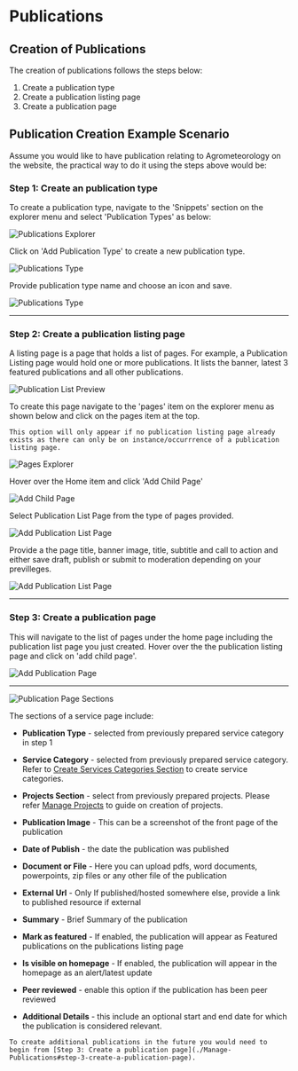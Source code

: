 # Publications

## Creation of Publications

The creation of publications follows the steps below:

1. Create a publication type
2. Create a publication listing page
3. Create a publication page

## Publication Creation Example Scenario

Assume you would like to have publication relating to Agrometeorology on the website, the practical way to do it using the steps above would be:

### Step 1: Create an publication type

To create a publication type, navigate to the 'Snippets' section on the explorer menu and select 'Publication Types' as below:

![Publications Explorer](../../_static/images/publications/publications_explorer.png "Publications Explorer")

Click on 'Add Publication Type' to create a new publication type.

![Publications Type](../../_static/images/publications/add_publication_type.png "Publications Type")

Provide publication type name and choose an icon and save.

![Publications Type](../../_static/images/publications/publication_type.png "Publications Type")

---

### Step 2: Create a publication listing page

A listing page is a page that holds a list of pages. For example, a Publication Listing page would hold one or more publications. It lists the banner, latest 3 featured publications and all other publications.

![Publication List Preview](../../_static/images/publications/publication_list_preview.png "Publication List Preview")

To create this page navigate to the 'pages' item on the explorer menu as shown below and click on the pages item at the top.

```{note}
This option will only appear if no publication listing page already exists as there can only be on instance/occurrrence of a publication listing page.
```

![Pages Explorer](../../_static/images/pages/pages_explorer.png "Pages Explorer")

Hover over the Home item and click 'Add Child Page'

![Add Child Page](../../_static/images/pages/add_child_page.png "Add Child Page")

Select Publication List Page from the type of pages provided.

![Add Publication List Page](../../_static/images/publications/add_publication_list.png "Add Publication List Page")

Provide a the page title, banner image, title, subtitle and call to action and either save draft, publish or submit to moderation depending on your previlleges.

![Add Publication List Page](../../_static/images/publications/publication_list_page.png "Add Publication List Page")

---

### Step 3: Create a publication page

This will navigate to the list of pages under the home page including the publication list page you just created. Hover over the the publication listing page and click on 'add child page'.

![Add Publication Page](../../_static/images/publications/add_publication.png "Add Publication Page")

---

![Publication Page Sections](../../_static/images/publications/publication_sections.png "Publication Page Sections")


The sections of a service page include:
- **Publication Type** - selected from previously prepared service category in step 1

- **Service Category** - selected from previously prepared service category. Refer to [Create Services Categories Section](./Manage-Services#step-1-create-an-agromet-service-category) to create service categories.

- **Projects Section** - select from previously prepared projects. Please refer [Manage Projects](./Manage-Projects) to guide on creation of projects.

- **Publication Image** - This can be a screenshot of the front page of the publication

- **Date of Publish** - the date the publication was published

- **Document or File** - Here you can upload pdfs, word documents, powerpoints, zip files or any other file  of the publication

- **External Url** - Only If published/hosted somewhere else, provide a link to published resource if external

- **Summary** - Brief Summary of the publication

- **Mark as featured** - If enabled, the publication will appear as Featured publications on the publications listing page

- **Is visible on homepage** - If enabled, the publication will appear in the homepage as an alert/latest update

- **Peer reviewed** - enable this option if the publication has been peer reviewed

- **Additional Details** - this include an optional start and end date for which the publication is considered relevant.


```{note}
To create additional publications in the future you would need to begin from [Step 3: Create a publication page](./Manage-Publications#step-3-create-a-publication-page).
```